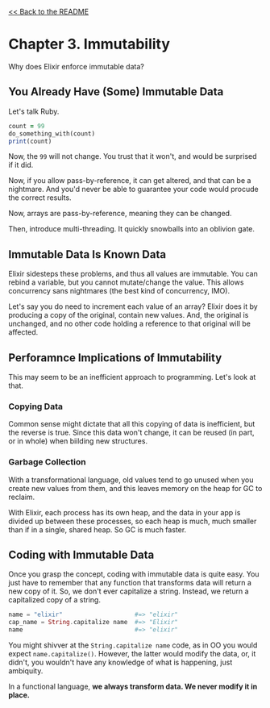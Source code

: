 [&lt;&lt; Back to the README](README.md)

# Chapter 3. Immutability

Why does Elixir enforce immutable data?

## You Already Have (Some) Immutable Data

Let's talk Ruby.

```ruby
count = 99
do_something_with(count)
print(count)
```

Now, the `99` will not change. You trust that it won't, and would be surprised
if it did.

Now, if you allow pass-by-reference, it can get altered, and that can be a
nightmare. And you'd never be able to guarantee your code would procude the
correct results.

Now, arrays are pass-by-reference, meaning they can be changed.

Then, introduce multi-threading. It quickly snowballs into an oblivion gate.

## Immutable Data Is Known Data

Elixir sidesteps these problems, and thus all values are immutable. You can
rebind a variable, but you cannot mutate/change the value. This allows
concurrency sans nightmares (the best kind of concurrency, IMO).

Let's say you do need to increment each value of an array? Elixir does it by
producing a copy of the original, contain new values. And, the original is
unchanged, and no other code holding a reference to that original will be
affected.

## Perforamnce Implications of Immutability

This may seem to be an inefficient approach to programming. Let's look at that.

### Copying Data

Common sense might dictate that all this copying of data is inefficient, but
the reverse is true. Since this data won't change, it can be reused (in part,
or in whole) when biilding new structures.

### Garbage Collection

With a transformational language, old values tend to go unused when you create
new values from them, and this leaves memory on the heap for GC to reclaim.

With Elixir, each process has its own heap, and the data in your app is divided
up between these processes, so each heap is much, much smaller than if in a
single, shared heap. So GC is much faster.

## Coding with Immutable Data

Once you grasp the concept, coding with immutable data is quite easy. You just
have to remember that any function that transforms data will return a new copy
of it. So, we don't ever capitalize a string. Instead, we return a capitalized
copy of a string.

```elixir
name = "elixir"                    #=> "elixir"
cap_name = String.capitalize name  #=> "Elixir"
name                               #=> "elixir"
```

You might shivver at the `String.capitalize name` code, as in OO you would
expect `name.capitalize()`. However, the latter would modify the data, or,
it didn't, you wouldn't have any knowledge of what is happening, just
ambiquity.

In a functional language, **we always transform data. We never modify it in
place.**
